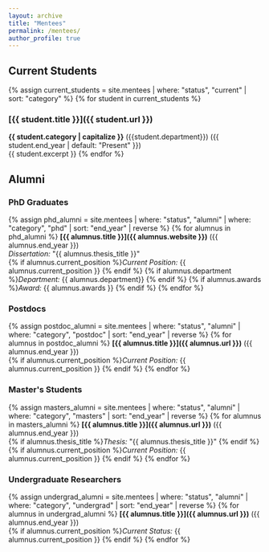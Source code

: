```yaml
---
layout: archive
title: "Mentees"
permalink: /mentees/
author_profile: true
---
```


## Current Students

{% assign current_students = site.mentees | where: "status", "current" | sort: "category" %}
{% for student in current_students %}
### [{{ student.title }}]({{ student.url }})
**{{ student.category | capitalize }}** ({{student.department}}) 
({{ student.end_year | default: "Present" }})  
{{ student.excerpt }}
{% endfor %}

## Alumni

### PhD Graduates
{% assign phd_alumni = site.mentees | where: "status", "alumni" | where: "category", "phd" | sort: "end_year" | reverse %}
{% for alumnus in phd_alumni %}
**[{{ alumnus.title }}]({{ alumnus.website }})** ({{ alumnus.end_year }})  
*Dissertation:* "{{ alumnus.thesis_title }}"  
{% if alumnus.current_position %}*Current Position:* {{ alumnus.current_position }}  {% endif %}
{% if alumnus.department %}*Department:* {{ alumnus.department}}  {% endif %}
{% if alumnus.awards %}*Award:* {{ alumnus.awards }}  {% endif %}
{% endfor %}

### Postdocs
{% assign postdoc_alumni = site.mentees | where: "status", "alumni" | where: "category", "postdoc" | sort: "end_year" | reverse %}
{% for alumnus in postdoc_alumni %}
**[{{ alumnus.title }}]({{ alumnus.url }})** ({{ alumnus.end_year }})  
{% if alumnus.current_position %}*Current Position:* {{ alumnus.current_position }}  {% endif %}
{% endfor %}

### Master's Students
{% assign masters_alumni = site.mentees | where: "status", "alumni" | where: "category", "masters" | sort: "end_year" | reverse %}
{% for alumnus in masters_alumni %}
**[{{ alumnus.title }}]({{ alumnus.url }})** ({{ alumnus.end_year }})  
{% if alumnus.thesis_title %}*Thesis:* "{{ alumnus.thesis_title }}"  {% endif %}
{% if alumnus.current_position %}*Current Position:* {{ alumnus.current_position }}  {% endif %}
{% endfor %}

### Undergraduate Researchers
{% assign undergrad_alumni = site.mentees | where: "status", "alumni" | where: "category", "undergrad" | sort: "end_year" | reverse %}
{% for alumnus in undergrad_alumni %}
**[{{ alumnus.title }}]({{ alumnus.url }})** ({{ alumnus.end_year }})  
{% if alumnus.current_position %}*Current Status:* {{ alumnus.current_position }}  {% endif %}
{% endfor %}
